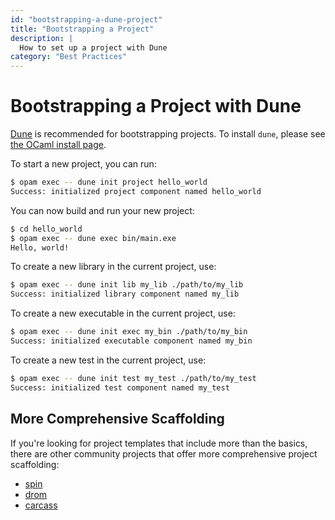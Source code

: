 ```yaml
---
id: "bootstrapping-a-dune-project"
title: "Bootstrapping a Project"
description: |
  How to set up a project with Dune
category: "Best Practices"
---
```


# Bootstrapping a Project with Dune

[Dune](https://dune.readthedocs.io/en/stable/overview.html) is recommended for bootstrapping projects. To install `dune`, please see [the OCaml install page](/install).

To start a new project, you can run:

```sh
$ opam exec -- dune init project hello_world
Success: initialized project component named hello_world
```

You can now build and run your new project:

```sh
$ cd hello_world
$ opam exec -- dune exec bin/main.exe
Hello, world!
```

To create a new library in the current project, use:

```sh
$ opam exec -- dune init lib my_lib ./path/to/my_lib
Success: initialized library component named my_lib
```

To create a new executable in the current project, use:

```sh
$ opam exec -- dune init exec my_bin ./path/to/my_bin
Success: initialized executable component named my_bin 
```

To create a new test in the current project, use:

```sh
$ opam exec -- dune init test my_test ./path/to/my_test
Success: initialized test component named my_test 
```

## More Comprehensive Scaffolding

If you're looking for project templates that include more than the basics, there are other community projects that offer more comprehensive project scaffolding:

- [spin](https://github.com/tmattio/spin)
- [drom](https://ocamlpro.github.io/drom/sphinx/about.html)
- [carcass](https://github.com/dbuenzli/carcass)
